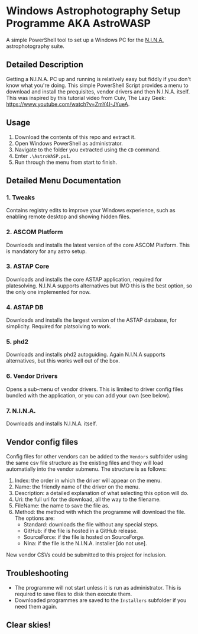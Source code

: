 # Windows Astrophotography Setup Programme AKA AstroWASP

A simple PowerShell tool to set up a Windows PC for the [N.I.N.A.](https://nighttime-imaging.eu/) astrophotography suite.

## Detailed Description
Getting a N.I.N.A. PC up and running is relatively easy but fiddly if you don't know what you're doing. This simple PowerShell Script provides a menu to download and install the prequisites, vendor drivers and then N.I.N.A. itself. This was inspired by this tutorial video from Cuiv, The Lazy Geek: https://www.youtube.com/watch?v=ZmY4I-JYueA.

## Usage
1. Download the contents of this repo and extract it.
2. Open Windows PowerShell as administrator.
3. Navigate to the folder you extracted using the `CD` command.
4. Enter `.\AstroWASP.ps1`.
5. Run through the menu from start to finish.

## Detailed Menu Documentation
### 1. Tweaks
Contains registry edits to improve your Windows experience, such as enabling remote desktop and showing hidden files.

### 2. ASCOM Platform
Downloads and installs the latest version of the core ASCOM Platform. This is mandatory for any astro setup.

### 3. ASTAP Core
Downloads and installs the core ASTAP application, required for platesolving. N.I.N.A supports alternatives but IMO this is the best option, so the only one implemented for now.

### 4. ASTAP DB
Downloads and installs the largest version of the ASTAP database, for simplicity. Required for platsolving to work.

### 5. phd2
Downloads and installs phd2 autoguiding. Again N.I.N.A supports alternatives, but this works well out of the box.

### 6. Vendor Drivers
Opens a sub-menu of vendor drivers. This is limited to driver config files bundled with the application, or you can add your own (see below).

### 7. N.I.N.A.
Downloads and installs N.I.N.A. itself.

## Vendor config files

Config files for other vendors can be added to the `Vendors` subfolder using the same csv file structure as the existing files and they will load automatially into the vendor submenu. The structure is as follows:

1. Index: the order in which the driver will appear on the menu.
2. Name: the friendly name of the driver on the menu.
3. Description: a detailed explanation of what selecting this option will do.
4. Uri: the full uri for the download, all the way to the filename.
5. FileName: the name to save the file as.
6. Method: the method with which the programme will download the file. The options are:
   - Standard: downloads the file without any special steps.
   - GitHub: if the file is hosted in a GitHub release.
   - SourceForce: if the file is hosted on SourceForge.
   - Nina: if the file is the N.I.N.A. installer [do not use].

New vendor CSVs could be submitted to this project for inclusion.

## Troubleshooting

- The programme will not start unless it is run as administrator. This is required to save files to disk then execute them.
- Downloaded programmes are saved to the `Installers` subfolder if you need them again.

## Clear skies!
